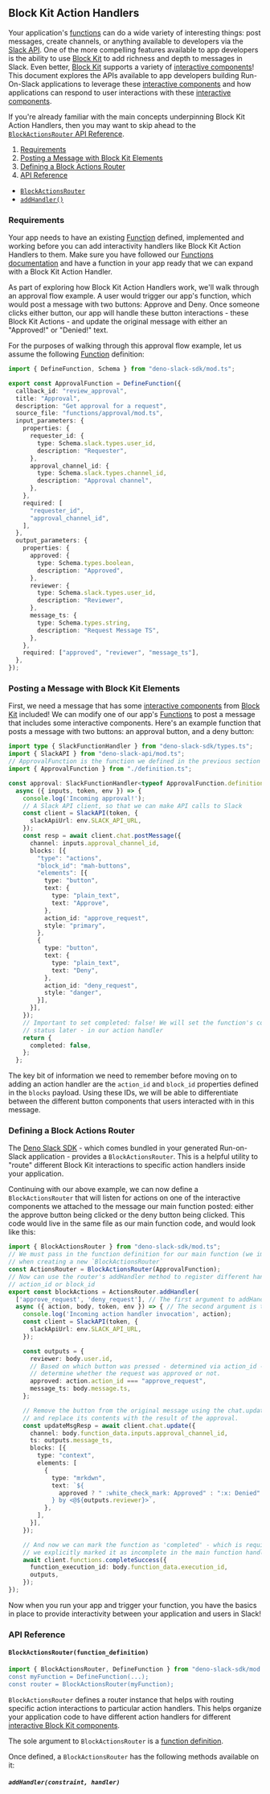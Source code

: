 ## Block Kit Action Handlers

Your application's [functions][functions] can do a wide variety of interesting
things: post messages, create channels, or anything available to developers via
the [Slack API][api]. One of the more compelling features available to app developers
is the ability to use [Block Kit][block-kit] to add richness and depth to messages
in Slack. Even better, [Block Kit][block-kit] supports a variety of [interactive components][interactivity]!
This document explores the APIs available to app developers building Run-On-Slack applications
to leverage these [interactive components][interactivity] and how applications can respond to user interactions
with these [interactive components][interactivity].

If you're already familiar with the main concepts underpinning Block Kit Action Handlers,
then you may want to skip ahead to the [`BlockActionsRouter` API Reference](#api-reference).

1. [Requirements](#requirements)
2. [Posting a Message with Block Kit Elements](#posting-a-message-with-block-kit-elements)
3. [Defining a Block Actions Router](#defining-a-block-actions-router)
4. [API Reference](#api-reference)
  - [`BlockActionsRouter`]()
  - [`addHandler()`]()

### Requirements

Your app needs to have an existing [Function][functions] defined, implemented and working
before you can add interactivity handlers like Block Kit Action Handlers to them.
Make sure you have followed our [Functions documentation][functions] and have a
function in your app ready that we can expand with a Block Kit Action Handler.

As part of exploring how Block Kit Action Handlers work, we'll walk through an
approval flow example. A user would trigger our app's function, which would post
a message with two buttons: Approve and Deny. Once someone clicks either button,
our app will handle these button interactions - these Block Kit Actions - and
update the original message with either an "Approved!" or "Denied!" text.

For the purposes of walking through this approval flow example, let us assume the
following [Function][functions] definition:

```typescript
import { DefineFunction, Schema } from "deno-slack-sdk/mod.ts";

export const ApprovalFunction = DefineFunction({
  callback_id: "review_approval",
  title: "Approval",
  description: "Get approval for a request",
  source_file: "functions/approval/mod.ts",
  input_parameters: {
    properties: {
      requester_id: {
        type: Schema.slack.types.user_id,
        description: "Requester",
      },
      approval_channel_id: {
        type: Schema.slack.types.channel_id,
        description: "Approval channel",
      },
    },
    required: [
      "requester_id",
      "approval_channel_id",
    ],
  },
  output_parameters: {
    properties: {
      approved: {
        type: Schema.types.boolean,
        description: "Approved",
      },
      reviewer: {
        type: Schema.slack.types.user_id,
        description: "Reviewer",
      },
      message_ts: {
        type: Schema.types.string,
        description: "Request Message TS",
      },
    },
    required: ["approved", "reviewer", "message_ts"],
  },
});
```

### Posting a Message with Block Kit Elements

First, we need a message that has some [interactive components][interactivity]
from [Block Kit][block-kit] included! We can modify one of our app's [Functions][functions]
to post a message that includes some interactive components. Here's an example function
that posts a message with two buttons: an approval button, and a deny button:

```typescript
import type { SlackFunctionHandler } from "deno-slack-sdk/types.ts";
import { SlackAPI } from "deno-slack-api/mod.ts";
// ApprovalFunction is the function we defined in the previous section
import { ApprovalFunction } from "./definition.ts";

const approval: SlackFunctionHandler<typeof ApprovalFunction.definition> =
  async ({ inputs, token, env }) => {
    console.log('Incoming approval!');
    // A Slack API client, so that we can make API calls to Slack
    const client = SlackAPI(token, {
      slackApiUrl: env.SLACK_API_URL,
    });
    const resp = await client.chat.postMessage({
      channel: inputs.approval_channel_id,
      blocks: [{
        "type": "actions",
        "block_id": "mah-buttons",
        "elements": [{
          type: "button",
          text: {
            type: "plain_text",
            text: "Approve",
          },
          action_id: "approve_request",
          style: "primary",
        },
        {
          type: "button",
          text: {
            type: "plain_text",
            text: "Deny",
          },
          action_id: "deny_request",
          style: "danger",
        }],
      }],
    });
    // Important to set completed: false! We will set the function's complete
    // status later - in our action handler
    return {
      completed: false,
    };
  };
```

The key bit of information we need to remember before moving on to adding an
action handler are the `action_id` and `block_id` properties defined in the `blocks`
payload. Using these IDs, we will be able to differentiate between the different
button components that users interacted with in this message.

### Defining a Block Actions Router

The [Deno Slack SDK][sdk] - which comes bundled in your generated Run-on-Slack
application - provides a `BlockActionsRouter`. This is a helpful utility to "route"
different Block Kit interactions to specific action handlers inside your application.

Continuing with our above example, we can now define a `BlockActionsRouter` that
will listen for actions on one of the interactive components we attached to the
message our main function posted: either the approve button being clicked or the
deny button being clicked. This code would live in the same file as our main function
code, and would look like this:

```typescript
import { BlockActionsRouter } from "deno-slack-sdk/mod.ts";
// We must pass in the function definition for our main function (we imported this in the earlier example code)
// when creating a new `BlockActionsRouter`
const ActionsRouter = BlockActionsRouter(ApprovalFunction);
// Now can use the router's addHandler method to register different handlers based on action properties like
// action_id or block_id
export const blockActions = ActionsRouter.addHandler(
  ['approve_request', 'deny_request'], // The first argument to addHandler can accept an array of action_id strings
  async ({ action, body, token, env }) => { // The second argument is the handler function itself
    console.log('Incoming action handler invocation', action);
    const client = SlackAPI(token, {
      slackApiUrl: env.SLACK_API_URL,
    });

    const outputs = {
      reviewer: body.user.id,
      // Based on which button was pressed - determined via action_id - we can
      // determine whether the request was approved or not.
      approved: action.action_id === "approve_request",
      message_ts: body.message.ts,
    };

    // Remove the button from the original message using the chat.update API
    // and replace its contents with the result of the approval.
    const updateMsgResp = await client.chat.update({
      channel: body.function_data.inputs.approval_channel_id,
      ts: outputs.message_ts,
      blocks: [{
        type: "context",
        elements: [
          {
            type: "mrkdwn",
            text: `${
              approved ? " :white_check_mark: Approved" : ":x: Denied"
            } by <@${outputs.reviewer}>`,
          },
        ],
      }],
    });

    // And now we can mark the function as 'completed' - which is required as
    // we explicitly marked it as incomplete in the main function handler.
    await client.functions.completeSuccess({
      function_execution_id: body.function_data.execution_id,
      outputs,
    });
});
```

Now when you run your app and trigger your function, you have the basics in place
to provide interactivity between your application and users in Slack!

### API Reference

#### `BlockActionsRouter(function_definition)`

```typescript
import { BlockActionsRouter, DefineFunction } from "deno-slack-sdk/mod.ts";`
const myFunction = DefineFunction(...);
const router = BlockActionsRouter(myFunction);
```

`BlockActionsRouter` defines a router instance that helps with routing specific
action interactions to particular action handlers. This helps organize your application code to have different action handlers for different [interactive Block Kit components][interactivity].

The sole argument to `BlockActionsRouter` is a [function definition](./functions.md#defining-a-function).

Once defined, a `BlockActionsRouter` has the following methods available on it:

##### `addHandler(constraint, handler)`

[functions]: ./functions.md
[api]: https://api.slack.com/methods
[block-kit]: https://api.slack.com/block-kit
[interactivity]: https://api.slack.com/block-kit/interactivity
[sdk]: https://github.com/slackapi/deno-slack-sdk
